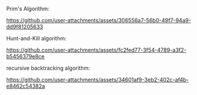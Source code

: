 Prim's Algorithm: <br>

https://github.com/user-attachments/assets/306556a7-56b0-49f7-94a9-dd9f81205633




Hunt-and-Kill algorithm: <br> 

https://github.com/user-attachments/assets/fc2fed77-3f54-4789-a3f2-b5456379e8ce




recursive backtracking algorithm: <br> 

https://github.com/user-attachments/assets/34601af9-3eb2-402c-af4b-e8462c54382a




